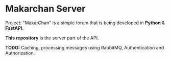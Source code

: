 # Makarchan Server

Project: "MakarChan" is a simple forum that is being developed in **Python** & **FastAPI**.

**This repository** is the server part of the API.

**TODO:** Сaching, processing messages using RabbitMQ, Authentication and Authorization.
